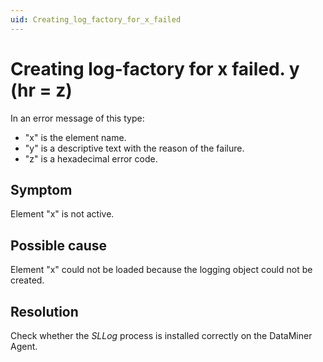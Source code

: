 ```yaml
---
uid: Creating_log_factory_for_x_failed
---
```


# Creating log-factory for x failed. y (hr = z)

In an error message of this type:

- "x" is the element name.
- "y" is a descriptive text with the reason of the failure.
- "z" is a hexadecimal error code.

## Symptom

Element "x" is not active.

## Possible cause

Element "x" could not be loaded because the logging object could not be created.

## Resolution

Check whether the *SLLog* process is installed correctly on the DataMiner Agent.
